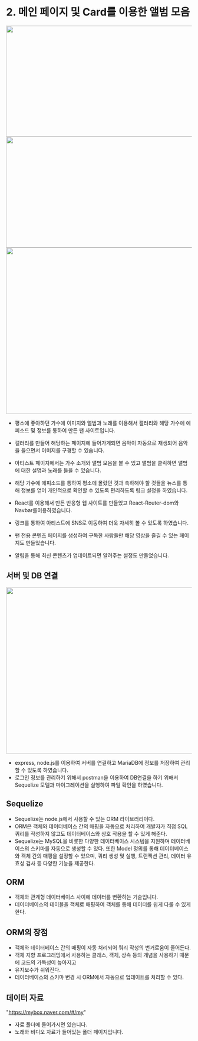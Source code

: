 # 2. 메인 페이지 및 Card를 이용한 앨범 모음 
<img src = "https://github.com/user-attachments/assets/ca24faf6-a1eb-47f5-a800-33a8515d426f" width="600px" height="300px">
<img src = "https://github.com/user-attachments/assets/977f63d7-52da-4576-891e-d3d23eae2e84" width="600px" height="300px">
<img src = "https://github.com/user-attachments/assets/8a953ef1-1980-4c4f-9359-e011d87d5932" width="600px" height="450px">

 - 평소에 좋아하던 가수에 이미지와 앨범과 노래를 이용해서 갤러리와 해당 가수에 에피소드 및 정보를 통하여 만든 팬 사이트입니다.
 
 - 갤러리를 만들어 해당하는 페이지에 들어가게되면 음악이 자동으로 재생되어 음악을 들으면서 이미지를 구경할 수 있습니다.
 
 - 아티스트 페이지에서는 가수 소개와 앨범 모음을 볼 수 있고 앨범을 클릭하면 앨범에 대한 설명과 노래를 들을 수 있습니다.
 
 - 해당 가수에 에피소드를 통하여 평소에 몰랐던 것과 축하해야 할 것들을 뉴스를 통해 정보를 얻어 개인적으로 확인할 수 있도록 편리하도록 링크 설정을 하였습니다.
 
 - React를 이용해서 만든 반응형 웹 사이트를 만들었고 React-Router-dom와 Navbar를이용하였습니다.
 
 - 링크를 통하여 아티스트에 SNS로 이동하여 더욱 자세히 볼 수 있도록 하였습니다.
 
 - 팬 전용 콘텐츠 페이지를 생성하여 구독한 사람들만 해당 영상을 즐길 수 있는 페이지도 만들었습니다.
 
 - 알림을 통해 최신 콘텐츠가 업데이트되면 알려주는 설정도 만들었습니다.

## 서버 및 DB 연결
<img src = "https://github.com/user-attachments/assets/e108afe8-4b71-4d1b-b326-ea560a6c3b3f" width="600px" height="450px">

- express, node.js를 이용하여 서버를 연결하고 MariaDB에 정보를 저장하여 관리할 수 있도록 하였습니다.
- 로그인 정보를 관리하기 위해서 postman을 이용하여 DB연결을 하기 위해서 Sequelize 모델과 마이그레이션을 실행하여 파일 확인을 하였습니다.

## Sequelize
- Sequelize는 node.js에서 사용할 수 있는 ORM 라이브러리이다.
- ORM은 객체와 데이터베이스 간의 매핑을 자동으로 처리하여 개발자가 직접 SQL 쿼리를 작성하지 않고도 데이터베이스와 상호 작용을 할 수 있게 해준다.
- Sequelize는 MySQL을 비롯한 다양한 데이터베이스 시스템을 지원하며 테이터베이스의 스키마를 자동으로 생성할 수 있다. 또한 Model 정의를 통해 데이터베이스와 객체 간의
  매핑을 설정할 수 있으며, 쿼리 생성 및 실행, 트랜잭션 관리, 데이터 유효성 검사 등 다양한 기능을 제공한다.

## ORM
- 객체와 관계형 데이터베이스 사이에 데이터를 변환하는 기술입니다.
- 데이터베이스의 테이블을 객체로 매핑하여 객체를 통해 데이터를 쉽게 다룰 수 있게 한다.

## ORM의 장점
- 객체와 데이터베이스 간의 매핑이 자동 처리되어 쿼리 작성의 번거로움이 줄어든다.
- 객체 지향 프로그래밍에서 사용하는 클래스, 객체, 상속 등의 개념을 사용하기 때문에 코드의 가독성이 높아지고
- 유지보수가 쉬워진다.
- 데이터베이스의 스키마 변경 시 ORM에서 자동으로 업데이트를 처리할 수 있다.

## 데이터 자료
"https://mybox.naver.com/#/my"
- 자료 폴더에 들어가시면 있습니다.
- 노래와 비디오 자료가 들어있는 폴더 페이지입니다.
